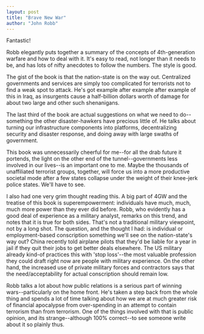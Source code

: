 ```yaml
---
layout: post
title: "Brave New War"
author: "John Robb"
---
```

Fantastic!

Robb elegantly puts together a summary of the concepts of 4th-generation warfare and how to deal with it.  It's easy to read, not longer than it needs to be, and has lots of nifty anecdotes to follow the numbers.  The style is good.

The gist of the book is that the nation-state is on the way out.  Centralized governments and services are simply too complicated for terrorists not to find a weak spot to attack.  He's got example after example after example of this in Iraq, as insurgents cause a half-billion dollars worth of damage for about two large and other such shenanigans.

The last third of the book are actual suggestions on what we need to do--something the other disaster-hawkers have precious little of.  He talks about turning our infrastructure components into platforms, decentralizing security and disaster response, and doing away with large swaths of government.

This book was unnecessarily cheerful for me--for all the drab future it portends, the light on the other end of the tunnel--governments less involved in our lives--is an important one to me.  Maybe the thousands of unaffiliated terrorist groups, together, will force us into a more productive societal mode after a few states collapse under the weight of their knee-jerk police states.  We'll have to see.

I also had one very grim thought reading this.  A big part of 4GW and the treatise of this book is superempowerment:  individuals have much, much, much more power than they ever did before.  Robb, who evidently has a good deal of experience as a military analyst, remarks on this trend, and notes that it is true for both sides.  That's not a traditional military viewpoint, not by a long shot.  The question, and the thought I had:  is individual or employment-based conscription something we'll see on the nation-state's way out?  China recently told airplane pilots that they'd be liable for a year in jail if they quit their jobs to get better deals elsewhere.  The US military already kind-of practices this with 'stop loss'--the most valuable profession they could draft right now are people with military experience.  On the other hand, the increased use of private military forces and contractors says that the need/acceptability for actual conscription should remain low.

Robb talks a lot about how public relations is a serious part of winning wars--particularly on the home front.  He's taken a step back from the whole thing and spends a lot of time talking about how we are at much greater risk of financial apocalypse from over-spending in an attempt to contain terrorism than from terrorism.  One of the things involved with that is public opinion, and its strange--although 100% correct--to see someone write about it so plainly thus.

